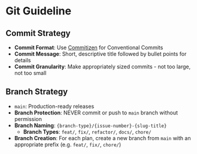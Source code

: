 # Git Guideline

## Commit Strategy

- **Commit Format**: Use [Commitizen](https://github.com/commitizen/cz-cli) for Conventional Commits
- **Commit Message**: Short, descriptive title followed by bullet points for details
- **Commit Granularity**: Make appropriately sized commits - not too large, not too small

## Branch Strategy

- `main`: Production-ready releases
- **Branch Protection**: NEVER commit or push to `main` branch without permission
- **Branch Naming**: `{branch-type}/{issue-number}-{slug-title}`
  - **Branch Types**: `feat/`, `fix/`, `refactor/`, `docs/`, `chore/`
- **Branch Creation**: For each plan, create a new branch from `main` with an appropriate prefix (e.g. `feat/`, `fix/`, `chore/`)
